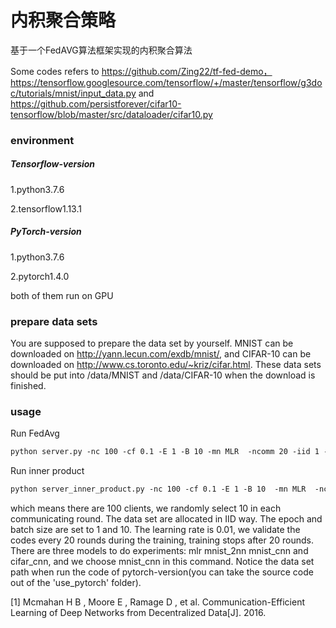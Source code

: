 # 内积聚合策略

基于一个FedAVG算法框架实现的内积聚合算法

Some codes refers to https://github.com/Zing22/tf-fed-demo， https://tensorflow.googlesource.com/tensorflow/+/master/tensorflow/g3doc/tutorials/mnist/input_data.py and  https://github.com/persistforever/cifar10-tensorflow/blob/master/src/dataloader/cifar10.py

### environment
##### Tensorflow-version

1.python3.7.6

2.tensorflow1.13.1

##### PyTorch-version

1.python3.7.6

2.pytorch1.4.0

both of them run on GPU

### prepare data sets

You are supposed to prepare the data set by yourself. MNIST can be downloaded on http://yann.lecun.com/exdb/mnist/, and CIFAR-10 can be downloaded on http://www.cs.toronto.edu/~kriz/cifar.html. These data sets should be put into /data/MNIST and /data/CIFAR-10 when the download is finished.

### usage

Run FedAvg

```asp
python server.py -nc 100 -cf 0.1 -E 1 -B 10 -mn MLR  -ncomm 20 -iid 1 -lr 0.01 -vf 20 -g 0
```
Run inner product
```asp
python server_inner_product.py -nc 100 -cf 0.1 -E 1 -B 10  -mn MLR  -ncomm 20 -iid 1 -lr 0.01 -vf 20 -g 0
```

which means there are 100 clients,  we randomly select 10 in each communicating round.  The data set are allocated in IID way.  The epoch and batch size are set to 1 and 10. The learning rate is 0.01, we validate the codes every 20 rounds during the training, training stops after 20 rounds. There are three models to do experiments: mlr mnist_2nn mnist_cnn and cifar_cnn, and we choose mnist_cnn in this command. Notice the data set path when run the code of pytorch-version(you can take the source code out of the 'use_pytorch' folder). 



[1] Mcmahan H B , Moore E , Ramage D , et al. Communication-Efficient Learning of Deep Networks from Decentralized Data[J]. 2016.